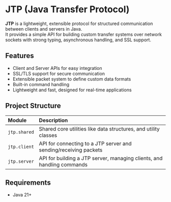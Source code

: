 # JTP (Java Transfer Protocol)

**JTP** is a lightweight, extensible protocol for structured communication between clients and servers in Java.  
It provides a simple API for building custom transfer systems over network sockets with strong typing, asynchronous handling, and SSL support.

## Features

- Client and Server APIs for easy integration
- SSL/TLS support for secure communication
- Extensible packet system to define custom data formats
- Built-in command handling
- Lightweight and fast, designed for real-time applications

## Project Structure

| Module | Description |
| :----- | :---------- |
| `jtp.shared` | Shared core utilities like data structures, and utility classes |
| `jtp.client` | API for connecting to a JTP server and sending/receiving packets |
| `jtp.server` | API for building a JTP server, managing clients, and handling commands |

## Requirements

- Java 21+
